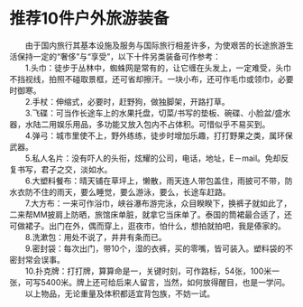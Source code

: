 # 推荐10件户外旅游装备  

&emsp;&emsp;由于国内旅行其基本设施及服务与国际旅行相差许多，为使艰苦的长途旅游生活保持一定的“奢侈”与“享受”，以下十件另类装备可作参考：  
&emsp;&emsp;1.头巾：徒步于丛林中，蜘蛛网是常有的，让它缠在头发上，一定难受，头巾不挡视线，拍照不碰取景框，还可省却擦汗。一块小布，还可作毛巾或领巾，必要时御寒。  
&emsp;&emsp;2.手杖：伸缩式，必要时，赶野狗，做独脚架，开路打草。  
&emsp;&emsp;3.飞碟：可当作长途车上的水果托盘，切菜/书写的垫板、碗碟、小脸盆/盛水器，水陆二用娱乐用品，多功能又放入包内不占体积。可惜似乎不易买到。  
&emsp;&emsp;4.弹弓：城市里使不上，野外练练，徒步时增加乐趣，打打野果之类，属环保武器。  
&emsp;&emsp;5.私人名片：没有吓人的头衔，炫耀的公司，电话，地址，E－mail。免却反复书写，君子之交，淡如水。  
&emsp;&emsp;6.大塑料餐布：晴天铺在草坪上，懒散，雨天连人带包盖住，雨披可不带，防水衣防不住的雨天，要么睡觉，要么游泳，要么，长途车赶路。  
&emsp;&emsp;7.大方布：一来可作浴巾，峡谷瀑布游完泳，众目睽睽下，换裤子就如此了，二来帮MM披肩上防晒，旅馆床单脏，就拿它当床单了。泰国的筒裙最合适了，还可做裙子。出门在外，偶而穿上，逛夜市，怕什么，想拍就拍吧，我是傣家的。  
&emsp;&emsp;8.洗漱包：用处不说了，井井有条而已。  
&emsp;&emsp;9.密封袋：每次出门，带10个，湿的衣裤，买的零嘴，皆可装入。塑料袋的不密封常会误事。  
&emsp;&emsp;10.扑克牌：打打牌，算算命是一，关键时刻，可作路标，54张，100米一张，可写5400米。牌上还可给后来人留言，当然，如何放得醒目，也是一学问。  
&emsp;&emsp;以上物品，无论重量及体积都适宜背包族，不妨一试。  
